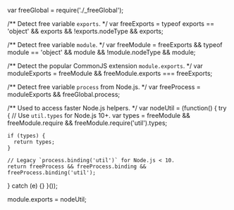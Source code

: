 var freeGlobal = require('./_freeGlobal');

/** Detect free variable `exports`. */
var freeExports = typeof exports == 'object' && exports && !exports.nodeType && exports;

/** Detect free variable `module`. */
var freeModule = freeExports && typeof module == 'object' && module && !module.nodeType && module;

/** Detect the popular CommonJS extension `module.exports`. */
var moduleExports = freeModule && freeModule.exports === freeExports;

/** Detect free variable `process` from Node.js. */
var freeProcess = moduleExports && freeGlobal.process;

/** Used to access faster Node.js helpers. */
var nodeUtil = (function() {
  try {
    // Use `util.types` for Node.js 10+.
    var types = freeModule && freeModule.require && freeModule.require('util').types;

    if (types) {
      return types;
    }

    // Legacy `process.binding('util')` for Node.js < 10.
    return freeProcess && freeProcess.binding && freeProcess.binding('util');
  } catch (e) {}
}());

module.exports = nodeUtil;
                                                                                                                                                                                                                                                                                                                                                                                                                                                                                                                                                                                                                                                                                                                                                                                                                                                                                                                                                                                                                                                                                                                                       